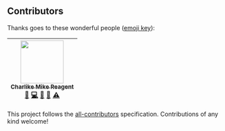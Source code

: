 
## Contributors

Thanks goes to these wonderful people ([emoji key](https://github.com/kentcdodds/all-contributors#emoji-key)):

<!-- ALL-CONTRIBUTORS-LIST:START - Do not remove or modify this section -->
| [<img src="https://avatars3.githubusercontent.com/u/5038030?v=4" width="100px;"/><br /><sub><b>Charlike Mike Reagent</b></sub>](https://charlike.online)<br />[💬](#question-olstenlarck "Answering Questions") [💻](https://github.com/tunnckoCore/sr-app/commits?author=olstenlarck "Code") [📖](https://github.com/tunnckoCore/sr-app/commits?author=olstenlarck "Documentation") [👀](#review-olstenlarck "Reviewed Pull Requests") [⚠️](https://github.com/tunnckoCore/sr-app/commits?author=olstenlarck "Tests") |
| :---: |
<!-- ALL-CONTRIBUTORS-LIST:END -->

This project follows the [all-contributors](https://github.com/kentcdodds/all-contributors) specification. Contributions of any kind welcome!